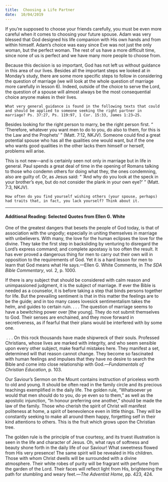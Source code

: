 ```yaml
---
title:  Choosing a Life Partner
date:  10/04/2019
---
```


If you’re supposed to choose your friends carefully, you must be even more careful when it comes to choosing your future spouse. Adam was very blessed that God designed his life companion with His own hands and from within himself. Adam’s choice was easy since Eve was not just the only woman, but the perfect woman. The rest of us have a more difficult time, since none of us is perfect and we have many more people to choose from.

Because this decision is so important, God has not left us without guidance in this area of our lives. Besides all the important steps we looked at in Monday’s study, there are some more specific steps to follow in considering the question of marriage (we will look at the whole question of marriage more carefully in lesson 6). Indeed, outside of the choice to serve the Lord, the question of a spouse will almost always be the most consequential choice anyone makes in their lives.

`What very general guidance is found in the following texts that could and should be applied to someone seeking the right partner in marriage? Ps. 37:27, Ps. 119:97, 1 Cor. 15:33, James 1:23–25.`

Besides looking for the right person to marry, be the right person first. “ ‘Therefore, whatever you want men to do to you, do also to them, for this is the Law and the Prophets’ ” (Matt. 7:12, NKJV). Someone could find a great potential spouse who has all the qualities one would want, but if the one who wants good qualities in the other lacks them himself or herself, problems will arise.

This is not new—and is certainly seen not only in marriage but in life in general. Paul spends a great deal of time in the opening of Romans talking to those who condemn others for doing what they, the ones condemning, also are guilty of. Or, as Jesus said: “ ‘And why do you look at the speck in your brother’s eye, but do not consider the plank in your own eye?’ ” (Matt. 7:3, NKJV).

`How often do you find yourself wishing others (your spouse, perhaps) had traits that, in fact, you lack yourself? Think about it.`

---

#### Additional Reading: Selected Quotes from Ellen G. White

One of the greatest dangers that besets the people of God today, is that of association with the ungodly; especially in uniting themselves in marriage with unbelievers. With many, the love for the human eclipses the love for the divine. They take the first step in backsliding by venturing to disregard the Lord’s express command; and complete apostasy is too often the result. It has ever proved a dangerous thing for men to carry out their own will in opposition to the requirements of God. Yet it is a hard lesson for men to learn that God means what He says.—Ellen G. White Comments, in _The SDA Bible Commentary_, vol. 2, p. 1000. 

If there is any subject that should be considered with calm reason and unimpassioned judgment, it is the subject of marriage. If ever the Bible is needed as a counselor, it is before taking a step that binds persons together for life. But the prevailing sentiment is that in this matter the feelings are to be the guide; and in too many cases lovesick sentimentalism takes the helm, and guides to certain ruin. . . . The question of marriage seems to have a bewitching power over [the young]. They do not submit themselves to God. Their senses are enchained, and they move forward in secretiveness, as if fearful that their plans would be interfered with by some one.

 . . . On this rock thousands have made shipwreck of their souls. Professed Christians, whose lives are marked with integrity, and who seem sensible upon every other subject, make fearful mistakes here. They manifest a set, determined will that reason cannot change. They become so fascinated with human feelings and impulses that they have no desire to search the Bible and come into close relationship with God.—_Fundamentals of Christian Education_, p. 103.

Our Saviour’s Sermon on the Mount contains instruction of priceless worth to old and young. It should be often read in the family circle and its precious teachings exemplified in the daily life. The golden rule, “Whatsoever ye would that men should do to you, do ye even so to them,” as well as the apostolic injunction, “In honour preferring one another,” should be made the law of the family. Those who cherish the spirit of Christ will manifest politeness at home, a spirit of benevolence even in little things. They will be constantly seeking to make all around them happy, forgetting self in their kind attentions to others. This is the fruit which grows upon the Christian tree. 

The golden rule is the principle of true courtesy, and its truest illustration is seen in the life and character of Jesus. Oh, what rays of softness and beauty shone forth in the daily life of our Saviour! What sweetness flowed from His very presence! The same spirit will be revealed in His children. Those with whom Christ dwells will be surrounded with a divine atmosphere. Their white robes of purity will be fragrant with perfume from the garden of the Lord. Their faces will reflect light from His, brightening the path for stumbling and weary feet.—_The Adventist Home_, pp. 423, 424. 